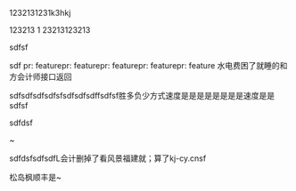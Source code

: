 1232131231k3hkj


123213
1
23213123213



sdfsf

sdf
pr: featurepr: featurepr: featurepr: featurepr: feature
水电费困了就睡的和方会计师接口返回


sdfsdfsdfsdfsfsdfsdfsdffsdfsf胜多负少方式速度是是是是是是是是速度是是 
sdfsf



sdfdsf

~

sdfdsfsdfsdfL会计删掉了看风景福建就；算了kj-cy.cnsf

松岛枫顺丰是~
